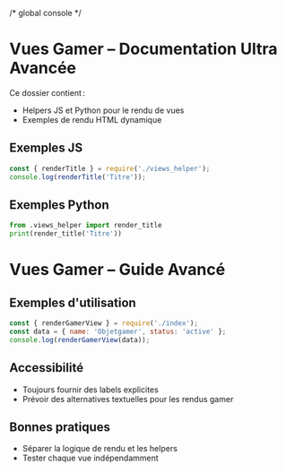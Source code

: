 /* global console */
# Vues Gamer – Documentation Ultra Avancée

Ce dossier contient :
- Helpers JS et Python pour le rendu de vues
- Exemples de rendu HTML dynamique

## Exemples JS
```js
const { renderTitle } = require('./views_helper');
console.log(renderTitle('Titre'));
```

## Exemples Python
```python
from .views_helper import render_title
print(render_title('Titre'))
```

# Vues Gamer – Guide Avancé

## Exemples d'utilisation

```js
const { renderGamerView } = require('./index');
const data = { name: 'Objetgamer', status: 'active' };
console.log(renderGamerView(data));
```

## Accessibilité
- Toujours fournir des labels explicites
- Prévoir des alternatives textuelles pour les rendus gamer

## Bonnes pratiques
- Séparer la logique de rendu et les helpers
- Tester chaque vue indépendamment
